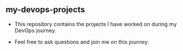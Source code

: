 ## my-devops-projects


* This repository contains the projects I have worked on during my DevOps journey.

* Feel free to ask questions and join me on this journey.
